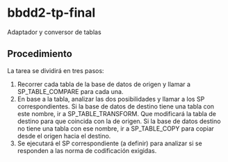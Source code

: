 # bbdd2-tp-final
Adaptador y conversor de tablas

## Procedimiento

La tarea se dividirá en tres pasos:

1. Recorrer cada tabla de la base de datos de origen y llamar a SP_TABLE_COMPARE para cada una.
2. En base a la tabla, analizar las dos posibilidades y llamar a los SP correspondientes. Si la base de datos de destino tiene una tabla con este nombre, ir a SP_TABLE_TRANSFORM. Que modificará la tabla de destino para que coincida con la de origen. Si la base de datos destino no tiene una tabla con ese nombre, ir a SP_TABLE_COPY para copiar desde el origen hacia el destino.
3. Se ejecutará el SP correspondiente (a definir) para analizar si se responden a las norma de codificación exigidas.
